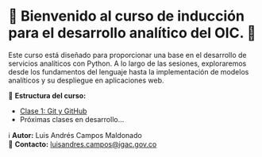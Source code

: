# 🚀 Bienvenido al curso de inducción para el desarrollo analítico del OIC. 🚀

Este curso está diseñado para proporcionar una base en el desarrollo de servicios analíticos con Python. A lo largo de las sesiones, exploraremos desde los fundamentos del lenguaje hasta la implementación de modelos analíticos y su despliegue en aplicaciones web.


📌 **Estructura del curso:**
- [Clase 1: Git y GitHub](clase1)
- Próximas clases en desarrollo...

ℹ️ **Autor:** Luis Andrés Campos Maldonado  
📧 **Contacto:** luisandres.campos@igac.gov.co
